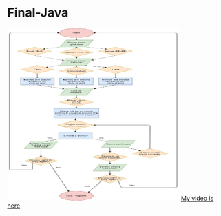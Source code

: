 # Final-Java
<img src="Minesweeper Flowchart.jpg" height = "400" width ="400">
<a href ="https://youtu.be/46vPQlsXBxA">My video is here</a>
